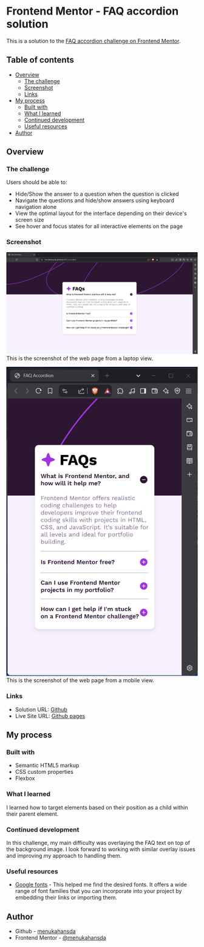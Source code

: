 # Frontend Mentor - FAQ accordion solution

This is a solution to the [FAQ accordion challenge on Frontend Mentor](https://www.frontendmentor.io/challenges/faq-accordion-wyfFdeBwBz).  

## Table of contents

- [Overview](#overview)
  - [The challenge](#the-challenge)
  - [Screenshot](#screenshot)
  - [Links](#links)
- [My process](#my-process)
  - [Built with](#built-with)
  - [What I learned](#what-i-learned)
  - [Continued development](#continued-development)
  - [Useful resources](#useful-resources)
- [Author](#author)

## Overview

### The challenge

Users should be able to:

- Hide/Show the answer to a question when the question is clicked
- Navigate the questions and hide/show answers using keyboard navigation alone
- View the optimal layout for the interface depending on their device's screen size
- See hover and focus states for all interactive elements on the page

### Screenshot

![](./Screenshot-laptop-view.png)
This is the screenshot of the web page from a laptop view.

![](./Screenshot-mobile-view.png)
This is the screenshot of the web page from a mobile view.

### Links

- Solution URL: [Github](https://github.com/menukahansda/FAQ_accordion)
- Live Site URL: [Github pages](https://menukahansda.github.io/FAQ_accordion/)

## My process

### Built with

- Semantic HTML5 markup
- CSS custom properties
- Flexbox


### What I learned

I learned how to target elements based on their position as a child within their parent element.

### Continued development

In this challenge, my main difficulty was overlaying the FAQ text on top of the background image. I look forward to working with similar overlay issues and improving my approach to handling them.

### Useful resources

- [Google fonts](https://fonts.google.com) - This helped me find the desired fonts. It offers a wide range of font families that you can incorporate into your project by embedding their links or importing them.

## Author

- Github - [menukahansda](https://github.com/menukahansda)
- Frontend Mentor - [@menukahansda](https://www.frontendmentor.io/profile/menukahansda)



